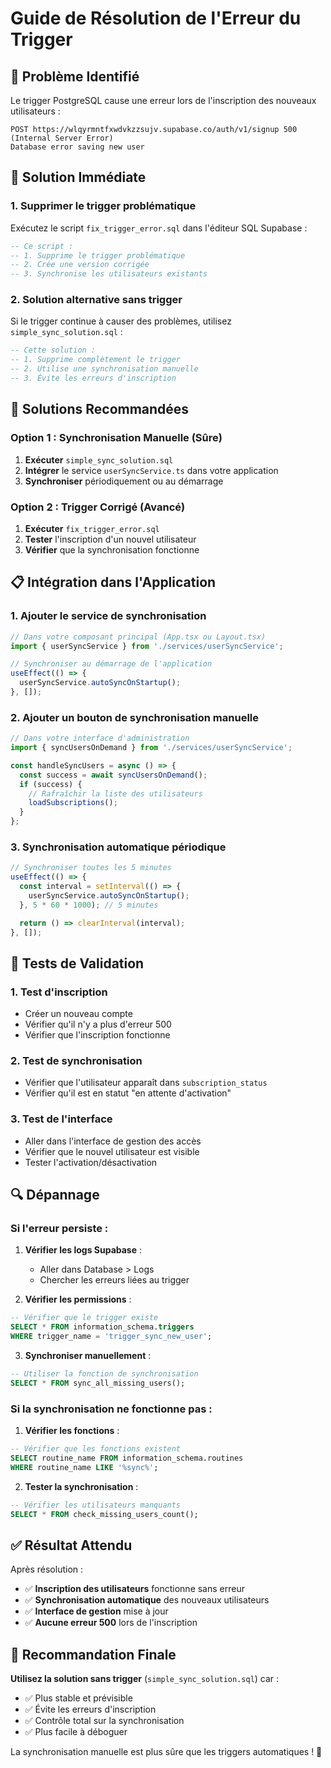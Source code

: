 # Guide de Résolution de l'Erreur du Trigger

## 🚨 **Problème Identifié**

Le trigger PostgreSQL cause une erreur lors de l'inscription des nouveaux utilisateurs :
```
POST https://wlqyrmntfxwdvkzzsujv.supabase.co/auth/v1/signup 500 (Internal Server Error)
Database error saving new user
```

## 🔧 **Solution Immédiate**

### 1. **Supprimer le trigger problématique**

Exécutez le script `fix_trigger_error.sql` dans l'éditeur SQL Supabase :

```sql
-- Ce script :
-- 1. Supprime le trigger problématique
-- 2. Crée une version corrigée
-- 3. Synchronise les utilisateurs existants
```

### 2. **Solution alternative sans trigger**

Si le trigger continue à causer des problèmes, utilisez `simple_sync_solution.sql` :

```sql
-- Cette solution :
-- 1. Supprime complètement le trigger
-- 2. Utilise une synchronisation manuelle
-- 3. Évite les erreurs d'inscription
```

## 🚀 **Solutions Recommandées**

### **Option 1 : Synchronisation Manuelle (Sûre)**

1. **Exécuter** `simple_sync_solution.sql`
2. **Intégrer** le service `userSyncService.ts` dans votre application
3. **Synchroniser** périodiquement ou au démarrage

### **Option 2 : Trigger Corrigé (Avancé)**

1. **Exécuter** `fix_trigger_error.sql`
2. **Tester** l'inscription d'un nouvel utilisateur
3. **Vérifier** que la synchronisation fonctionne

## 📋 **Intégration dans l'Application**

### 1. **Ajouter le service de synchronisation**

```typescript
// Dans votre composant principal (App.tsx ou Layout.tsx)
import { userSyncService } from './services/userSyncService';

// Synchroniser au démarrage de l'application
useEffect(() => {
  userSyncService.autoSyncOnStartup();
}, []);
```

### 2. **Ajouter un bouton de synchronisation manuelle**

```typescript
// Dans votre interface d'administration
import { syncUsersOnDemand } from './services/userSyncService';

const handleSyncUsers = async () => {
  const success = await syncUsersOnDemand();
  if (success) {
    // Rafraîchir la liste des utilisateurs
    loadSubscriptions();
  }
};
```

### 3. **Synchronisation automatique périodique**

```typescript
// Synchroniser toutes les 5 minutes
useEffect(() => {
  const interval = setInterval(() => {
    userSyncService.autoSyncOnStartup();
  }, 5 * 60 * 1000); // 5 minutes

  return () => clearInterval(interval);
}, []);
```

## 🧪 **Tests de Validation**

### 1. **Test d'inscription**
- Créer un nouveau compte
- Vérifier qu'il n'y a plus d'erreur 500
- Vérifier que l'inscription fonctionne

### 2. **Test de synchronisation**
- Vérifier que l'utilisateur apparaît dans `subscription_status`
- Vérifier qu'il est en statut "en attente d'activation"

### 3. **Test de l'interface**
- Aller dans l'interface de gestion des accès
- Vérifier que le nouvel utilisateur est visible
- Tester l'activation/désactivation

## 🔍 **Dépannage**

### Si l'erreur persiste :

1. **Vérifier les logs Supabase** :
   - Aller dans Database > Logs
   - Chercher les erreurs liées au trigger

2. **Vérifier les permissions** :
```sql
-- Vérifier que le trigger existe
SELECT * FROM information_schema.triggers 
WHERE trigger_name = 'trigger_sync_new_user';
```

3. **Synchroniser manuellement** :
```sql
-- Utiliser la fonction de synchronisation
SELECT * FROM sync_all_missing_users();
```

### Si la synchronisation ne fonctionne pas :

1. **Vérifier les fonctions** :
```sql
-- Vérifier que les fonctions existent
SELECT routine_name FROM information_schema.routines 
WHERE routine_name LIKE '%sync%';
```

2. **Tester la synchronisation** :
```sql
-- Vérifier les utilisateurs manquants
SELECT * FROM check_missing_users_count();
```

## ✅ **Résultat Attendu**

Après résolution :

- ✅ **Inscription des utilisateurs** fonctionne sans erreur
- ✅ **Synchronisation automatique** des nouveaux utilisateurs
- ✅ **Interface de gestion** mise à jour
- ✅ **Aucune erreur 500** lors de l'inscription

## 🎯 **Recommandation Finale**

**Utilisez la solution sans trigger** (`simple_sync_solution.sql`) car :

- ✅ Plus stable et prévisible
- ✅ Évite les erreurs d'inscription
- ✅ Contrôle total sur la synchronisation
- ✅ Plus facile à déboguer

La synchronisation manuelle est plus sûre que les triggers automatiques ! 🎉

